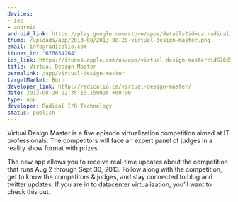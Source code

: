 ```yaml
--- 
devices: 
- ios
- android
android_link: https://play.google.com/store/apps/details?id=ca.radicalio.vdm
thumb: /uploads/app/2013-08/2013-08-20-virtual-design-master.png
email: info@radicalio.com
itunes_id: "676654264"
ios_link: https://itunes.apple.com/us/app/virtual-design-master/id676654264?mt=8
title: Virtual Design Master
permalink: /app/virtual-design-master
targetMarket: Both
developer_link: http://radicalio.ca/virtual-design-master/
date: 2013-08-20 22:35:15.159928 +00:00
type: app
developer: Radical I/O Technology
status: publish
---
```


Virtual Design Master is a five episode virtualization competition aimed at IT professionals. The competitors will face an expert panel of judges in a reality show format with prizes.

The new app allows you to receive real-time updates about the competition that runs Aug 2 through Sept 30, 2013. Follow along with the competition, get to know the competitors & judges, and stay connected to blog and twitter updates. If you are in to datacenter virtualization, you’ll want to check this out.

